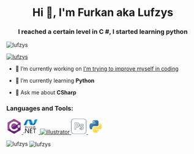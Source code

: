 <h1 align="center">Hi 👋, I'm Furkan aka Lufzys</h1>
<h3 align="center">I reached a certain level in C #, I started learning python</h3>

<p align="left"> <img src="https://komarev.com/ghpvc/?username=lufzys&label=Profile%20views&color=0e75b6&style=flat" alt="lufzys" /> </p>

<p align="left"> <a href="https://github.com/ryo-ma/github-profile-trophy"><img src="https://github-profile-trophy.vercel.app/?username=lufzys" alt="lufzys" /></a> </p>

- 🔭 I’m currently working on [I'm trying to improve myself in coding](https://github.com/Lufzys/Lufzys)

- 🌱 I’m currently learning **Python**

- 💬 Ask me about **CSharp**

<h3 align="left">Languages and Tools:</h3>
<p align="left"> <a href="https://www.w3schools.com/cs/" target="_blank"> <img src="https://raw.githubusercontent.com/devicons/devicon/master/icons/csharp/csharp-original.svg" alt="csharp" width="40" height="40"/> </a> <a href="https://dotnet.microsoft.com/" target="_blank"> <img src="https://raw.githubusercontent.com/devicons/devicon/master/icons/dot-net/dot-net-original-wordmark.svg" alt="dotnet" width="40" height="40"/> </a> <a href="https://www.adobe.com/in/products/illustrator.html" target="_blank"> <img src="https://www.vectorlogo.zone/logos/adobe_illustrator/adobe_illustrator-icon.svg" alt="illustrator" width="40" height="40"/> </a> <a href="https://www.photoshop.com/en" target="_blank"> <img src="https://raw.githubusercontent.com/devicons/devicon/master/icons/photoshop/photoshop-line.svg" alt="photoshop" width="40" height="40"/> </a> <a href="https://www.python.org" target="_blank"> <img src="https://raw.githubusercontent.com/devicons/devicon/master/icons/python/python-original.svg" alt="python" width="40" height="40"/> </a> </p>

<p><img align="left" src="https://github-readme-stats.vercel.app/api/top-langs?username=lufzys&show_icons=true&locale=en&layout=compact" alt="lufzys" /></p>

<p>&nbsp;<img align="center" src="https://github-readme-stats.vercel.app/api?username=lufzys&show_icons=true&locale=en" alt="lufzys" /></p>
